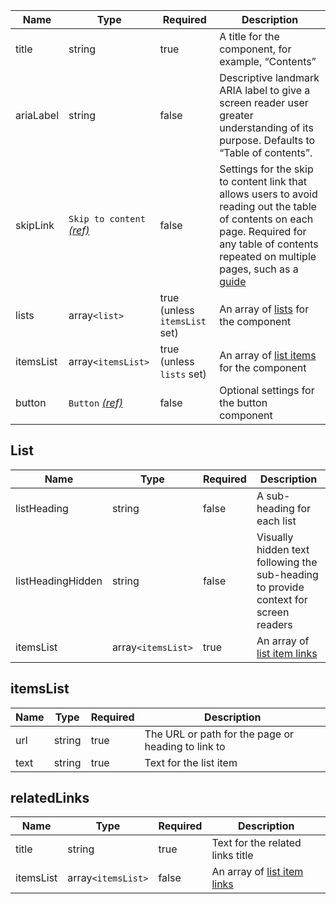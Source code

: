 | Name      | Type                                                     | Required                      | Description                                                                                                                                                                                                        |
| --------- | -------------------------------------------------------- | ----------------------------- | ------------------------------------------------------------------------------------------------------------------------------------------------------------------------------------------------------------------ |
| title     | string                                                   | true                          | A title for the component, for example, “Contents”                                                                                                                                                                 |
| ariaLabel | string                                                   | false                         | Descriptive landmark ARIA label to give a screen reader user greater understanding of its purpose. Defaults to “Table of contents”.                                                                                |
| skipLink  | `Skip to content` [_(ref)_](/components/skip-to-content) | false                         | Settings for the skip to content link that allows users to avoid reading out the table of contents on each page. Required for any table of contents repeated on multiple pages, such as a [guide](/patterns/guide) |
| lists     | array`<list>`                                            | true (unless `itemsList` set) | An array of [lists](#lists) for the component                                                                                                                                                                      |
| itemsList | array`<itemsList>`                                       | true (unless `lists` set)     | An array of [list items](#itemslist) for the component                                                                                                                                                             |
| button    | `Button` [_(ref)_](/components/button)                   | false                         | Optional settings for the button component                                                                                                                                                                         |

## List

| Name              | Type               | Required | Description                                                                          |
| ----------------- | ------------------ | -------- | ------------------------------------------------------------------------------------ |
| listHeading       | string             | false    | A sub-heading for each list                                                          |
| listHeadingHidden | string             | false    | Visually hidden text following the sub-heading to provide context for screen readers |
| itemsList         | array`<itemsList>` | true     | An array of [list item links](#itemslist)                                            |

## itemsList

| Name | Type   | Required | Description                                        |
| ---- | ------ | -------- | -------------------------------------------------- |
| url  | string | true     | The URL or path for the page or heading to link to |
| text | string | true     | Text for the list item                             |

## relatedLinks

| Name      | Type               | Required | Description                               |
| --------- | ------------------ | -------- | ----------------------------------------- |
| title     | string             | true     | Text for the related links title          |
| itemsList | array`<itemsList>` | false    | An array of [list item links](#itemslist) |
